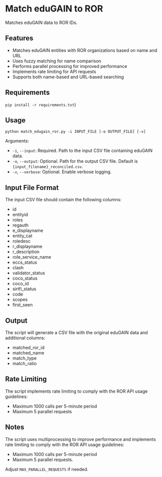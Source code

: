 # Match eduGAIN to ROR

Matches eduGAIN data to ROR IDs.

## Features

- Matches eduGAIN entities with ROR organizations based on name and URL
- Uses fuzzy matching for name comparison
- Performs parallel processing for improved performance
- Implements rate limiting for API requests
- Supports both name-based and URL-based searching

## Requirements

`pip install -r requirements.txt`)

## Usage

```
python match_edugain_ror.py -i INPUT_FILE [-o OUTPUT_FILE] [-v]
```

Arguments:
- `-i`, `--input`: Required. Path to the input CSV file containing eduGAIN data.
- `-o`, `--output`: Optional. Path for the output CSV file. Default is `{input_filename}_reconciled.csv`.
- `-v`, `--verbose`: Optional. Enable verbose logging.

## Input File Format

The input CSV file should contain the following columns:
- id
- entityid
- roles
- regauth
- e_displayname
- entity_cat
- roledesc
- r_displayname
- r_description
- role_service_name
- eccs_status
- clash
- validator_status
- coco_status
- coco_id
- sirtfi_status
- code
- scopes
- first_seen

## Output

The script will generate a CSV file with the original eduGAIN data and additional columns:
- matched_ror_id
- matched_name
- match_type
- match_ratio

## Rate Limiting

The script implements rate limiting to comply with the ROR API usage guidelines:
- Maximum 1000 calls per 5-minute period
- Maximum 5 parallel requests

## Notes

The script uses multiprocessing to improve performance and implements rate limiting to comply with the ROR API usage guidelines:
- Maximum 1000 calls per 5-minute period
- Maximum 5 parallel requests. 

Adjust `MAX_PARALLEL_REQUESTS` if needed.